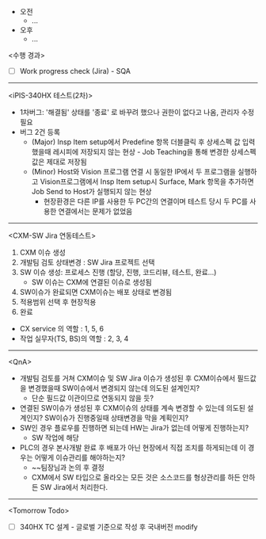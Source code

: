 - 오전
	- ...
- 오후
	- ...

<수행 경과>
- [ ] Work progress check (Jira) - SQA
---
<iPIS-340HX 테스트(2차)>
- 1차버그: '해결됨' 상태를 '종료' 로 바꾸려 했으나 권한이 없다고 나옴, 관리자 수정 필요
- 버그 2건 등록
	- (Major) Insp Item setup에서 Predefine 항목 더블클릭 후 상세스펙 값 입력했을때 레시피에 저장되지 않는 현상 - Job Teaching을 통해 변경한 상세스펙값은 제대로 저장됨
	- (Minor) Host와 Vision 프로그램 연결 시 동일한 IP에서 두 프로그램을 실행하고 Vision프로그램에서 Insp Item setup시 Surface, Mark 항목을 추가하면 Job Send to Host가 실행되지 않는 현상
		- 현장환경은 다른 IP를 사용한 두 PC간의 연결이며 테스트 당시 두 PC를 사용한 연결에서는 문제가 없었음
---
<CXM-SW Jira 연동테스트>
1. CXM 이슈 생성
2. 개발팀 검토 상태변경 : SW Jira 프로젝트 선택
3. SW 이슈 생성: 프로세스 진행 (할당, 진행, 코드리뷰, 테스트, 완료...)
	- SW 이슈는 CXM에 연결된 이슈로 생성됨
4. SW이슈가 완료되면 CXM이슈는 배포 상태로 변경됨
5. 적용범위 선택 후 현장적용
6. 완료

- CX service 의 역할 : 1, 5, 6
- 작업 실무자(TS, BS)의 역할 : 2, 3, 4
---
\<QnA>
- 개발팀 검토를 거쳐 CXM이슈 및 SW Jira 이슈가 생성된 후 CXM이슈에서 필드값을 변경했을때 SW이슈에서 변경되지 않는데 의도된 설계인지?
	- 단순 필드값 이관이므로 연동되지 않을 듯?
- 연결된 SW이슈가 생성된 후 CXM이슈의 상태를 계속 변경할 수 있는데 의도된 설계인지? SW이슈가 진행중일때 상태변경을 막을 계획인지?
- SW인 경우 플로우를 진행하면 되는데 HW는 Jira가 없는데 어떻게 진행하는지?
	- SW 작업에 해당
- PLC의 경우 본사개발 완료 후 배포가 아닌 현장에서 직접 조치를 하게되는데 이 경우는 어떻게 이슈관리를 해야하는지?
	- ~~팀장님과 논의 후 결정
	- CXM에서 SW 타입으로 올라오는 모든 것은 소스코드를 형상관리를 하든 안하든 SW Jira에서 처리한다.
---
\<Tomorrow Todo>
- [ ] 340HX TC 설계 - 글로벌 기준으로 작성 후 국내버전 modify